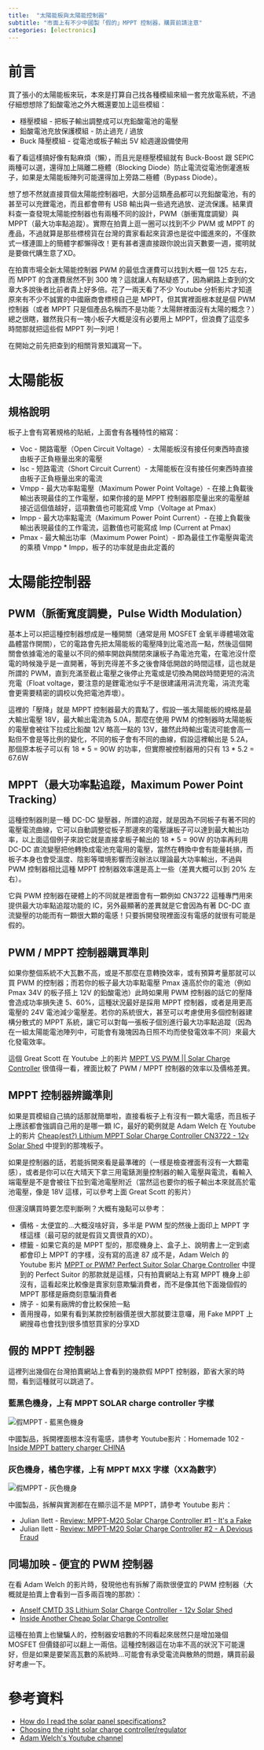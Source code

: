 ```yaml
---
title:  "太陽能板與太陽能控制器"
subtitle: "市面上有不少中國製「假的」MPPT 控制器，購買前請注意"
categories: [electronics]
---
```


# 前言
買了張小的太陽能板來玩，本來是打算自己找各種模組來組一套充放電系統，不過仔細想想除了鉛酸電池之外大概還要加上這些模組：
  * 穩壓模組 - 把板子輸出調整成可以充鉛酸電池的電壓
  * 鉛酸電池充放保護模組 - 防止過充 / 過放
  * Buck 降壓模組 - 從電池或板子輸出 5V 給週邊設備使用

看了看這樣搞好像有點麻煩（懶），而且光是穩壓模組就有 Buck-Boost 跟 SEPIC 兩種可以選，還得加上隔離二極體（Blocking Diode）防止電流從電池倒灌進板子，如果是太陽能板陣列可能還得加上旁路二極體（Bypass Diode）。

想了想不然就直接買個太陽能控制器吧，大部分這類產品都可以充鉛酸電池，有的甚至可以充鋰電池，而且都會帶有 USB 輸出與一些過充過放、逆流保護。結果資料查一查發現太陽能控制器也有兩種不同的設計，PWM（脈衝寬度調變）與 MPPT（最大功率點追蹤）。實際在拍賣上逛一圈可以找到不少 PWM 或 MPPT 的產品，不過就算是那些標榜貨在台灣的賣家看起來貨源也是從中國進來的，不僅款式一樣連圖上的簡體字都懶得改！更有甚者還直接跟你說出貨天數要一週，擺明就是要做代購生意了XD。

在拍賣市場全新太陽能控制器 PWM 的最低含運費可以找到大概一個 125 左右，而 MPPT 的含運費居然不到 300 塊？這就讓人有點疑惑了，因為網路上查到的文章大多說後者比前者貴上好多倍。花了一兩天看了不少 Youtube 分析影片才知道原來有不少不誠實的中國廠商會標榜自己是 MPPT，但其實裡面根本就是個 PWM 控制器（或者 MPPT 只是個產品名稱而不是功能？太陽餅裡面沒有太陽的概念？）總之很瞎，雖然我只有一塊小板子大概是沒有必要用上 MPPT，但浪費了這麼多時間那就把這些假 MPPT 列一列吧！

在開始之前先把查到的相關背景知識寫一下。

# 太陽能板
## 規格說明
板子上會有寫著規格的貼紙，上面會有各種特性的縮寫：
  * Voc - 開路電壓（Open Circuit Voltage）- 太陽能板沒有接任何東西時直接由板子正負極量出來的電壓
  * Isc - 短路電流（Short Circuit Current）- 太陽能板在沒有接任何東西時直接由板子正負極量出來的電流
  * Vmpp - 最大功率點電壓（Maximum Power Point Voltage）- 在接上負載後輸出表現最佳的工作電壓，如果你接的是 MPPT 控制器那麼量出來的電壓越接近這個值越好，這項數值也可能寫成 Vmp（Voltage at Pmax）
  * Impp - 最大功率點電流（Maximum Power Point Current）- 在接上負載後輸出表現最佳的工作電流，這數值也可能寫成 Imp (Current at Pmax)
  * Pmax - 最大輸出功率（Maximum Power Point）- 即為最佳工作電壓與電流的乘積 Vmpp * Impp，板子的功率就是由此定義的


# 太陽能控制器
## PWM（脈衝寬度調變，Pulse Width Modulation）
基本上可以把這種控制器想成是一種開關（通常是用 MOSFET 金氧半導體場效電晶體當作開關），它的電路會先把太陽能板的電壓降到比電池高一點，然後這個開關會依據電池的電量以不同的頻率開啟與關閉來讓板子為電池充電，在電池沒什麼電的時候幾乎是一直開著，等到充得差不多之後會降低開啟的時間這樣，這也就是所謂的 PWM，直到充滿至截止電壓之後停止充電或是切換為開啟時間更短的涓流充電（Float voltage，要注意的是鋰電池似乎不是很建議用涓流充電，涓流充電會更需要精密的調校以免把電池弄壞）。

這裡的「壓降」就是 MPPT 控制器最大的賣點了，假設一張太陽能板的規格是最大輸出電壓 18V，最大輸出電流為 5.0A，那麼在使用 PWM 的控制器時太陽能板的電壓會被往下拉成比鉛酸 12V 略高一點的 13V，雖然此時輸出電流可能會高一點但不會是等比例的變化，不同的板子會有不同的曲線，假設這裡輸出是 5.2A，那個原本板子可以有 18 * 5 = 90W 的功率，但實際被控制器用的只有 13 * 5.2 = 67.6W

## MPPT（最大功率點追蹤，Maximum Power Point Tracking）
這種控制器則是一種 DC-DC 變壓器，所謂的追蹤，就是因為不同板子有著不同的電壓電流曲線，它可以自動調整從板子那邊來的電壓讓板子可以達到最大輸出功率，以上面這個例子來說它就是直接拿板子輸出的 18 * 5 = 90W 的功率再利用 DC-DC 直流變壓把他轉換成電池充電用的電壓，當然在轉換中會有能量耗損，而板子本身也會受溫度、陰影等環境影響而沒辦法以理論最大功率輸出，不過與 PWM 控制器相比這種 MPPT 控制器效率還是高上一些（差異大概可以到 20% 左右）。

它與 PWM 控制器在硬體上的不同就是裡面會有一顆例如 CN3722 這種專門用來提供最大功率點追蹤功能的 IC，另外最顯著的差異就是它會因為有著 DC-DC 直流變壓的功能而有一顆很大顆的電感！只要拆開發現裡面沒有電感的就很有可能是假的。

## PWM / MPPT 控制器購買準則
如果你整個系統不大瓦數不高，或是不那麼在意轉換效率，或有預算考量那就可以買 PWM 的控制器；而若你的板子最大功率點電壓 Pmax 遠高於你的電池（例如 Pmax 34V 的板子搭上 12V 的鉛酸電池）此時如果用 PWM 控制器的話它的壓降會造成功率損失達 5、60%，這種狀況最好是採用 MPPT 控制器，或者是用更高電壓的 24V 電池減少電壓差。若你的系統很大，甚至可以考慮使用多個控制器建構分散式的 MPPT 系統，讓它可以對每一張板子個別進行最大功率點追蹤（因為在一組太陽能電池陣列中，可能會有幾塊因為日照不均而使發電效率不同）來最大化發電效率。

這個 Great Scott 在 Youtube 上的影片 [MPPT VS PWM || Solar Charge Controller](https://www.youtube.com/watch?v=C0VZTqwE4Ls) 很值得一看，裡面比較了 PWM / MPPT 控制器的效率以及價格差異。

## MPPT 控制器辨識準則
如果是買模組自己搞的話那就簡單啦，直接看板子上有沒有一顆大電感，而且板子上應該都會強調自己用的是哪一顆 IC，最好的範例就是 Adam Welch 在 Youtube 上的影片 [Cheap(est?) Lithium MPPT Solar Charge Controller CN3722 - 12v Solar Shed](https://www.youtube.com/watch?v=liYZ5pYOZDE) 中提到的那塊板子。

如果是控制器的話，若能拆開來看是最準確的（一樣是檢查裡面有沒有一大顆電感），或者是你可以在大晴天下拿三用電錶測量控制器的輸入電壓與電流，看輸入端電壓是不是會被往下拉到電池電壓附近（當然這也要你的板子輸出本來就高於電池電壓，像是 18V 這樣，可以參考上面 Great Scott 的影片）

但還沒購買時要怎麼判斷咧？大概有幾點可以參考：
  * 價格 - 太便宜的...大概沒啥好貨，多半是 PWM 型的然後上面印上 MPPT 字樣這樣（最可惡的就是假貨又賣很貴的XD）。
  * 標籤 - 如果它真的是 MPPT 型的，那麼機身上、盒子上、說明書上一定到處都會印上 MPPT 的字樣，沒有寫的高達 87 成不是，Adam Welch 的 Youtube 影片 [MPPT or PWM? Perfect Suitor Solar Charge Controller](https://www.youtube.com/watch?v=TfB_iIF-rCA) 中提到的 Perfect Suitor 的那款就是這樣，只有拍賣網站上有寫 MPPT 機身上卻沒有，這看起來比較像是賣家刻意欺騙消費者，而不是像其他下面幾個假的 MPPT 那樣是廠商刻意騙消費者
  * 牌子 - 如果有廠牌的會比較保險一點
  * 善用搜尋，如果有看到某款控制器價差很大那就要注意囉，用 Fake MPPT 上網搜尋也會找到很多憤怒買家的分享XD

## 假的 MPPT 控制器
這裡列出幾個在台灣拍賣網站上會看到的幾款假 MPPT 控制器，節省大家的時間，看到這種就可以跳過了。

### 藍黑色機身，上有 MPPT SOLAR charge controller 字樣
![假MPPT - 藍黑色機身](/images/2020-02-fake-mppt/blue-black.jpg)

中國製品，拆開裡面根本沒有電感，請參考 Youtube影片：Homemade 102 - [Inside MPPT battery charger CHINA](https://www.youtube.com/watch?v=TIAIr8fkYX4)

### 灰色機身，橘色字樣，上有 MPPT MXX 字樣（XX為數字）
![假MPPT - 灰色機身](/images/2020-02-fake-mppt/gray-orange.jpg)

中國製品，拆解與實測都在在顯示這不是 MPPT，請參考 Youtube 影片：
  * Julian Ilett - [Review: MPPT-M20 Solar Charge Controller #1 - It's a Fake](https://www.youtube.com/watch?v=KA3X8XLxWHU)
  * Julian Ilett - [Review: MPPT-M20 Solar Charge Controller #2 - A Devious Fraud](https://www.youtube.com/watch?v=la-gvy0DfJs)

## 同場加映 - 便宜的 PWM 控制器
在看 Adam Welch 的影片時，發現他也有拆解了兩款很便宜的 PWM 控制器（大概就是拍賣上會看到一百多兩百塊的那款）：
  * [Anself CMTD 3S Lithium Solar Charge Controller - 12v Solar Shed](https://www.youtube.com/watch?v=I1hrWOP7WYA)
  * [Inside Another Cheap Solar Charge Controller](https://www.youtube.com/watch?v=9fjeYi3SwLc)

這種在拍賣上也蠻騙人的，控制器安培數的不同看起來居然只是增加幾個 MOSFET 但價錢卻可以翻上一兩倍。這種控制器這在功率不高的狀況下可能還好，但是如果是要架高瓦數的系統時...可能會有承受電流與散熱的問題，購買前最好考慮一下。


# 參考資料
  * [How do I read the solar panel specifications?	](https://www.altestore.com/blog/2016/04/how-do-i-read-specifications-of-my-solar-panel/)
  * [Choosing the right solar charge controller/regulator](https://www.solar4rvs.com.au/buying/buyer-guides/choosing-the-right-solar-charge-controller-regulat/)
  * [Adam Welch's Youtube channel](https://www.youtube.com/channel/UCm5sG3-BXQZfVy3st2T_XKg)
